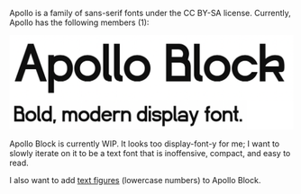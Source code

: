 Apollo is a family of sans-serif fonts under the CC BY-SA license. Currently, Apollo has the following members (1):

![An example of Apollo Block; a bold, modern display font](ApolloBlock/example.png)

Apollo Block is currently WIP. It looks too display-font-y for me; I want to slowly iterate on it to be a text font that is inoffensive, compact, and easy to read.

I also want to add [text figures](https://en.wikipedia.org/wiki/Text_figures) (lowercase numbers) to Apollo Block.
